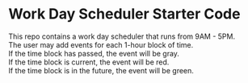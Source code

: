 # Work Day Scheduler Starter Code
This repo contains a work day scheduler that runs from 9AM - 5PM. </br>
The user may add events for each 1-hour block of time.</br>
If the time block has passed, the event will be gray.</br>
If the time block is current, the event will be red. </br>
If the time block is in the future, the event will be green.</br>
